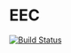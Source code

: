 # EEC

[![Build Status](https://travis-ci.org/xehivs/EEC.svg?branch=master)](https://travis-ci.org/xehivs/EEC)
